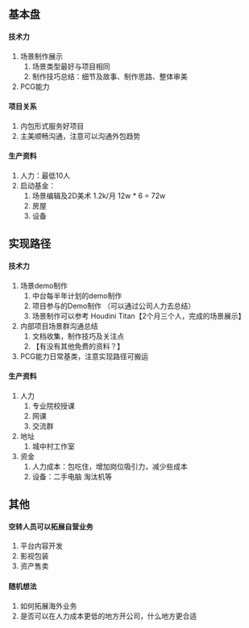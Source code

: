 ## 基本盘

#### 技术力
1. 场景制作展示
	1. 场景类型最好与项目相同
	2. 制作技巧总结：细节及故事、制作思路、整体审美
2. PCG能力

#### 项目关系
1. 内包形式服务好项目
2. 主美顺畅沟通，注意可以沟通外包趋势

#### 生产资料
1. 人力：最低10人 
2. 启动基金：
	1. 场景编辑及2D美术   1.2k/月  12w  * 6 = 72w
	2. 房屋
	3. 设备
	

## 实现路径
#### 技术力
1. 场景demo制作
	1. 中台每半年计划的demo制作
	2. 项目参与的Demo制作 （可以通过公司人力去总结）
	3. 场景制作可以参考 Houdini Titan【2个月三个人，完成的场景展示】
2. 内部项目场景群沟通总结
	1. 文档收集，制作技巧及关注点
	2. 【有没有其他免费的资料？】
3. PCG能力日常基类，注意实现路径可搬运

#### 生产资料
1. 人力
	1. 专业院校授课
	2. 网课
	3. 交流群
2. 地址
	1. 城中村工作室
3. 资金
	1. 人力成本：包吃住，增加岗位吸引力，减少些成本
	2. 设备：二手电脑 淘汰机等


## 其他
#### 空转人员可以拓展自营业务
1. 平台内容开发
2. 影视包装
3. 资产售卖
#### 随机想法
1. 如何拓展海外业务
2. 是否可以在人力成本更低的地方开公司，什么地方更合适


